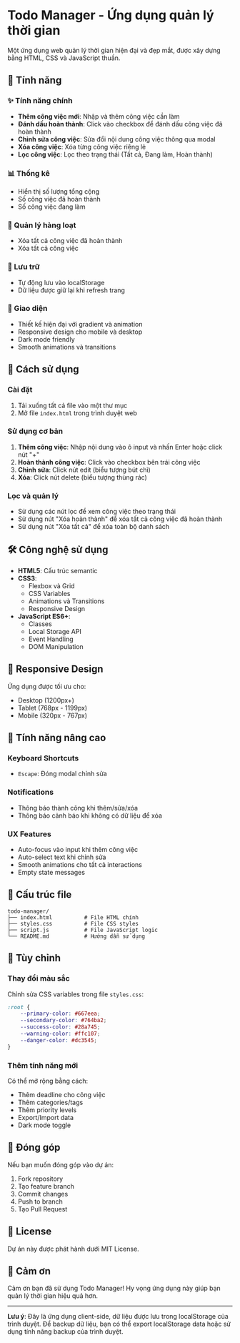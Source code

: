 # Todo Manager - Ứng dụng quản lý thời gian

Một ứng dụng web quản lý thời gian hiện đại và đẹp mắt, được xây dựng bằng HTML, CSS và JavaScript thuần.

## 🌟 Tính năng

### ✨ Tính năng chính
- **Thêm công việc mới**: Nhập và thêm công việc cần làm
- **Đánh dấu hoàn thành**: Click vào checkbox để đánh dấu công việc đã hoàn thành
- **Chỉnh sửa công việc**: Sửa đổi nội dung công việc thông qua modal
- **Xóa công việc**: Xóa từng công việc riêng lẻ
- **Lọc công việc**: Lọc theo trạng thái (Tất cả, Đang làm, Hoàn thành)

### 📊 Thống kê
- Hiển thị số lượng tổng cộng
- Số công việc đã hoàn thành
- Số công việc đang làm

### 🧹 Quản lý hàng loạt
- Xóa tất cả công việc đã hoàn thành
- Xóa tất cả công việc

### 💾 Lưu trữ
- Tự động lưu vào localStorage
- Dữ liệu được giữ lại khi refresh trang

### 🎨 Giao diện
- Thiết kế hiện đại với gradient và animation
- Responsive design cho mobile và desktop
- Dark mode friendly
- Smooth animations và transitions

## 🚀 Cách sử dụng

### Cài đặt
1. Tải xuống tất cả file vào một thư mục
2. Mở file `index.html` trong trình duyệt web

### Sử dụng cơ bản
1. **Thêm công việc**: Nhập nội dung vào ô input và nhấn Enter hoặc click nút "+"
2. **Hoàn thành công việc**: Click vào checkbox bên trái công việc
3. **Chỉnh sửa**: Click nút edit (biểu tượng bút chì)
4. **Xóa**: Click nút delete (biểu tượng thùng rác)

### Lọc và quản lý
- Sử dụng các nút lọc để xem công việc theo trạng thái
- Sử dụng nút "Xóa hoàn thành" để xóa tất cả công việc đã hoàn thành
- Sử dụng nút "Xóa tất cả" để xóa toàn bộ danh sách

## 🛠️ Công nghệ sử dụng

- **HTML5**: Cấu trúc semantic
- **CSS3**: 
  - Flexbox và Grid
  - CSS Variables
  - Animations và Transitions
  - Responsive Design
- **JavaScript ES6+**:
  - Classes
  - Local Storage API
  - Event Handling
  - DOM Manipulation

## 📱 Responsive Design

Ứng dụng được tối ưu cho:
- Desktop (1200px+)
- Tablet (768px - 1199px)
- Mobile (320px - 767px)

## 🎯 Tính năng nâng cao

### Keyboard Shortcuts
- `Escape`: Đóng modal chỉnh sửa

### Notifications
- Thông báo thành công khi thêm/sửa/xóa
- Thông báo cảnh báo khi không có dữ liệu để xóa

### UX Features
- Auto-focus vào input khi thêm công việc
- Auto-select text khi chỉnh sửa
- Smooth animations cho tất cả interactions
- Empty state messages

## 📁 Cấu trúc file

```
todo-manager/
├── index.html          # File HTML chính
├── styles.css          # File CSS styles
├── script.js           # File JavaScript logic
└── README.md           # Hướng dẫn sử dụng
```

## 🔧 Tùy chỉnh

### Thay đổi màu sắc
Chỉnh sửa CSS variables trong file `styles.css`:

```css
:root {
    --primary-color: #667eea;
    --secondary-color: #764ba2;
    --success-color: #28a745;
    --warning-color: #ffc107;
    --danger-color: #dc3545;
}
```

### Thêm tính năng mới
Có thể mở rộng bằng cách:
- Thêm deadline cho công việc
- Thêm categories/tags
- Thêm priority levels
- Export/Import data
- Dark mode toggle

## 🤝 Đóng góp

Nếu bạn muốn đóng góp vào dự án:
1. Fork repository
2. Tạo feature branch
3. Commit changes
4. Push to branch
5. Tạo Pull Request

## 📄 License

Dự án này được phát hành dưới MIT License.

## 🙏 Cảm ơn

Cảm ơn bạn đã sử dụng Todo Manager! Hy vọng ứng dụng này giúp bạn quản lý thời gian hiệu quả hơn.

---

**Lưu ý**: Đây là ứng dụng client-side, dữ liệu được lưu trong localStorage của trình duyệt. Để backup dữ liệu, bạn có thể export localStorage data hoặc sử dụng tính năng backup của trình duyệt. 